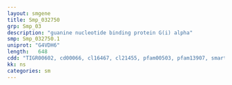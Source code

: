 ```yaml
---
layout: smgene
title: Smp_032750
grp: Smp_03
description: "guanine nucleotide binding protein G(i) alpha"
smp: Smp_032750.1
uniprot: "G4VDH6"
length:   648
cdd: "TIGR00602, cd00066, cl16467, cl21455, pfam00503, pfam13907, smart00275"
kk: ns
categories: sm
---
```

